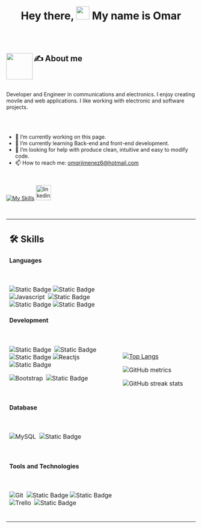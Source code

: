 <h1 align="center"><b>Hey there, </b><img src="https://media.giphy.com/media/hvRJCLFzcasrR4ia7z/giphy.gif" width="35"> <b>My name is Omar </b></h1>

<br>
<br>

## <picture><img src="https://media1.giphy.com/media/ptqAPgghLtHOa0SLJS/giphy.gif?cid=ecf05e47l0q899ymrl3oir9e9ipcqzfk5rsu4l1b0ys2zfo6&ep=v1_gifs_search&rid=giphy.gif&ct=g" width="70px" align="left" /></picture>  ✍️ **About me**

<br>
<br>

Developer and Engineer in communications and electronics.
I enjoy creating movile and web applications.
I like working with electronic and software projects.

<br>
<br>

- 🔭 I’m currently working on this page. 
- 🌱 I’m currently learning Back-end and front-end development. 
- 🤔 I’m looking for help with produce clean, intuitive and easy to modify code. 
- 📫 How to reach me: omqrjimenez6@hotmail.com 

<br>

[![My Skills](https://skillicons.dev/icons?i=github)](https://github.com/OmarJV)  [<img src="https://cdn.jsdelivr.net/gh/devicons/devicon@latest/icons/linkedin/linkedin-original.svg" alt='linkedin' height='40'>](https://www.linkedin.com/in/omarjv/)  

<a href='https://github.com/pricing'>
<!-- <img src='https://raw.githubusercontent.com/acervenky/animated-github-badges/master/assets/pro.gif' width='30' height='25'> -->
</a> 


<!--skills-->
<table width="100%" >

 <tr>
    <td width="60%">
     
## 🛠️ Skills

#### Languages
<br>

![Static Badge](https://img.shields.io/badge/-HTML5-05122A%3Fstyle%3Dflat%26logo%3DHTML5?style=flat&logo=HTML5&color=05122A)
![Static Badge](https://img.shields.io/badge/-CSS3-05122A%3Fstyle%3Dflat%26logo%3DHTML5?style=flat&logo=CSS3&color=05122A)
![Javascript](https://img.shields.io/badge/JavaScript-F7DF1E?style=flat&logo=javascript&logoColor=black)&nbsp;
![Static Badge](https://img.shields.io/badge/-TypeScript-05122A%3Fstyle%3Dflat%26logo%3DHTML5?style=flat&logo=TypeScript&color=05122A)
![Static Badge](https://img.shields.io/badge/-Dart-05122A%3Fstyle%3Dflat%26logo%3DHTML5?style=flat&logo=Dart&color=05122A)
![Static Badge](https://img.shields.io/badge/-SQL-05122A%3Fstyle%3Dflat%26logo%3DHTML5?style=flat&logo=SQLlanguaje&logoColor=white&color=05122A)



#### Development
<br>

![Static Badge](https://img.shields.io/badge/-Angular-05122A%3Fstyle%3Dflat%26logo%3DHTML5?style=flat&logo=Angular&color=05122A)&nbsp;
![Static Badge](https://img.shields.io/badge/-Ionic-05122A?style=flat&logo=Ionic&color=05122A)
![Static Badge](https://img.shields.io/badge/-Flutter-05122A?style=flat&logo=Flutter&color=05122A)
![Reactjs](https://img.shields.io/badge/React-20232A?style=flat&logo=react&logoColor=61DAFB)&nbsp;
![Static Badge](https://img.shields.io/badge/-Node.js-05122A?style=flat&logo=Node.js&logoColor=91ff62&color=05122A)


![Bootstrap](https://img.shields.io/badge/-Bootstrap-05122A?style=flat&logo=Bootstrap)&nbsp;
![Static Badge](https://img.shields.io/badge/TailwindCSS-maker?logo=tailwindcss&color=05122A)

<br>

#### Database
<br>

![MySQL](https://img.shields.io/badge/MySQL-00000F?style=flat&logo=mysql&logoColor=white)&nbsp;
![Static Badge](https://img.shields.io/badge/-PostgeSQL-05122A%3Fstyle%3Dflat%26logo%3DHTML5?style=flat&logo=Postgresql&logoColor=white&color=05122A)&nbsp;

<br>

#### Tools and Technologies
<br>

![Git](https://img.shields.io/badge/-Git-05122A?style=flat&logo=git)&nbsp;
![Static Badge](https://img.shields.io/badge/-Postman-05122A?style=flat&logo=Postman&color=05122A)
![Static Badge](https://img.shields.io/badge/-Swagger-05122A?style=flat&logo=Swagger&logoColor=91ff62&color=05122A)
![Trello](https://img.shields.io/badge/-Trello-05122A?style=flat&logo=Trello)&nbsp;
![Static Badge](https://img.shields.io/badge/-Jira-05122A?style=flat&logo=Jira&color=05122A)

 </br>
</td>
    <td>



[![Top Langs](https://github-readme-stats.vercel.app/api/top-langs/?username=OmarJV)](https://github.com/anuraghazra/github-readme-stats)

![GitHub metrics](https://metrics.lecoq.io/OmarJV)  

![GitHub streak stats](https://streak-stats.demolab.com/?user=OmarJV)  

